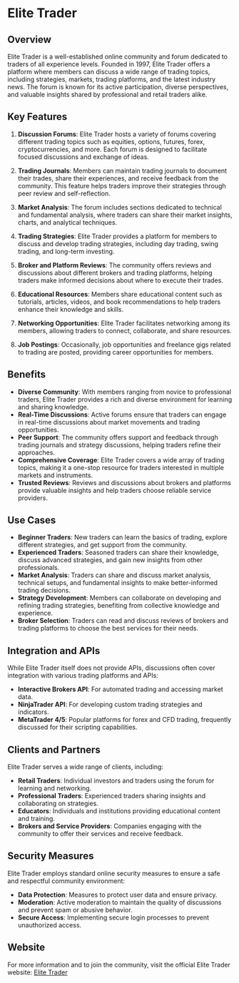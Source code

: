 # Elite Trader

## Overview
Elite Trader is a well-established online community and forum dedicated to traders of all experience levels. Founded in 1997, Elite Trader offers a platform where members can discuss a wide range of trading topics, including strategies, markets, trading platforms, and the latest industry news. The forum is known for its active participation, diverse perspectives, and valuable insights shared by professional and retail traders alike.

## Key Features
1. **Discussion Forums**: Elite Trader hosts a variety of forums covering different trading topics such as equities, options, futures, forex, cryptocurrencies, and more. Each forum is designed to facilitate focused discussions and exchange of ideas.

2. **Trading Journals**: Members can maintain trading journals to document their trades, share their experiences, and receive feedback from the community. This feature helps traders improve their strategies through peer review and self-reflection.

3. **Market Analysis**: The forum includes sections dedicated to technical and fundamental analysis, where traders can share their market insights, charts, and analytical techniques.

4. **Trading Strategies**: Elite Trader provides a platform for members to discuss and develop trading strategies, including day trading, swing trading, and long-term investing.

5. **Broker and Platform Reviews**: The community offers reviews and discussions about different brokers and trading platforms, helping traders make informed decisions about where to execute their trades.

6. **Educational Resources**: Members share educational content such as tutorials, articles, videos, and book recommendations to help traders enhance their knowledge and skills.

7. **Networking Opportunities**: Elite Trader facilitates networking among its members, allowing traders to connect, collaborate, and share resources.

8. **Job Postings**: Occasionally, job opportunities and freelance gigs related to trading are posted, providing career opportunities for members.

## Benefits
- **Diverse Community**: With members ranging from novice to professional traders, Elite Trader provides a rich and diverse environment for learning and sharing knowledge.
- **Real-Time Discussions**: Active forums ensure that traders can engage in real-time discussions about market movements and trading opportunities.
- **Peer Support**: The community offers support and feedback through trading journals and strategy discussions, helping traders refine their approaches.
- **Comprehensive Coverage**: Elite Trader covers a wide array of trading topics, making it a one-stop resource for traders interested in multiple markets and instruments.
- **Trusted Reviews**: Reviews and discussions about brokers and platforms provide valuable insights and help traders choose reliable service providers.

## Use Cases
- **Beginner Traders**: New traders can learn the basics of trading, explore different strategies, and get support from the community.
- **Experienced Traders**: Seasoned traders can share their knowledge, discuss advanced strategies, and gain new insights from other professionals.
- **Market Analysis**: Traders can share and discuss market analysis, technical setups, and fundamental insights to make better-informed trading decisions.
- **Strategy Development**: Members can collaborate on developing and refining trading strategies, benefiting from collective knowledge and experience.
- **Broker Selection**: Traders can read and discuss reviews of brokers and trading platforms to choose the best services for their needs.

## Integration and APIs
While Elite Trader itself does not provide APIs, discussions often cover integration with various trading platforms and APIs:
- **Interactive Brokers API**: For automated trading and accessing market data.
- **NinjaTrader API**: For developing custom trading strategies and indicators.
- **MetaTrader 4/5**: Popular platforms for forex and CFD trading, frequently discussed for their scripting capabilities.

## Clients and Partners
Elite Trader serves a wide range of clients, including:
- **Retail Traders**: Individual investors and traders using the forum for learning and networking.
- **Professional Traders**: Experienced traders sharing insights and collaborating on strategies.
- **Educators**: Individuals and institutions providing educational content and training.
- **Brokers and Service Providers**: Companies engaging with the community to offer their services and receive feedback.

## Security Measures
Elite Trader employs standard online security measures to ensure a safe and respectful community environment:
- **Data Protection**: Measures to protect user data and ensure privacy.
- **Moderation**: Active moderation to maintain the quality of discussions and prevent spam or abusive behavior.
- **Secure Access**: Implementing secure login processes to prevent unauthorized access.

## Website
For more information and to join the community, visit the official Elite Trader website: [Elite Trader](https://www.elitetrader.com/)